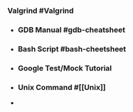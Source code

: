 ### Valgrind #Valgrind
- ### GDB Manual #gdb-cheatsheet
- ### Bash Script #bash-cheetsheet
- ### Google Test/Mock Tutorial
- ### Unix Command #[[Unix]]
-